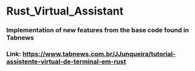 # Rust_Virtual_Assistant
### Implementation of new features from the base code found in Tabnews
### Link: https://www.tabnews.com.br/JJunqueira/tutorial-assistente-virtual-de-terminal-em-rust
